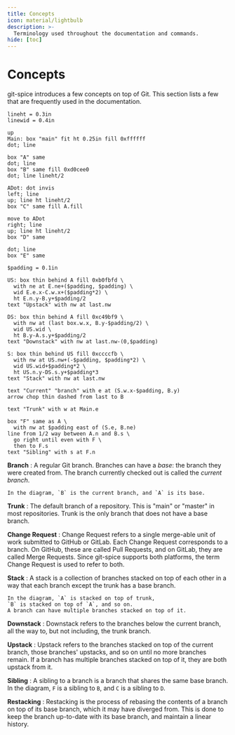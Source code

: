 ```yaml
---
title: Concepts
icon: material/lightbulb
description: >-
  Terminology used throughout the documentation and commands.
hide: [toc]
---
```


# Concepts

git-spice introduces a few concepts on top of Git.
This section lists a few that are frequently used in the documentation.

```pikchr float="right"
lineht = 0.3in
linewid = 0.4in

up
Main: box "main" fit ht 0.25in fill 0xffffff
dot; line

box "A" same
dot; line
box "B" same fill 0xd0cee0
dot; line lineht/2

ADot: dot invis
left; line
up; line ht lineht/2
box "C" same fill A.fill

move to ADot
right; line
up; line ht lineht/2
box "D" same

dot; line
box "E" same

$padding = 0.1in

US: box thin behind A fill 0xb0fbfd \
  with ne at E.ne+($padding, $padding) \
  wid E.e.x-C.w.x+($padding*2) \
  ht E.n.y-B.y+$padding/2
text "Upstack" with nw at last.nw

DS: box thin behind A fill 0xc49bf9 \
  with nw at (last box.w.x, B.y-$padding/2) \
  wid US.wid \
  ht B.y-A.s.y+$padding/2
text "Downstack" with nw at last.nw-(0,$padding)

S: box thin behind US fill 0xccccfb \
  with nw at US.nw+(-$padding, $padding*2) \
  wid US.wid+$padding*2 \
  ht US.n.y-DS.s.y+$padding*3
text "Stack" with nw at last.nw

text "Current" "branch" with e at (S.w.x-$padding, B.y)
arrow chop thin dashed from last to B

text "Trunk" with w at Main.e

box "F" same as A \
  with nw at $padding east of (S.e, B.ne)
line from 1/2 way between A.n and B.s \
  go right until even with F \
  then to F.s
text "Sibling" with s at F.n
```

**Branch**
:   A regular Git branch.
    Branches can have a *base*: the branch they were created from.
    The branch currently checked out is called the *current branch*.

    In the diagram, `B` is the current branch, and `A` is its base.

**Trunk**
:   The default branch of a repository.
    This is "main" or "master" in most repositories.
    Trunk is the only branch that does not have a base branch.

**Change Request**
:   Change Request refers to a single merge-able unit of work
    submitted to GitHub or GitLab.
    Each Change Request corresponds to a branch.
    On GitHub, these are called Pull Requests,
    and on GitLab, they are called Merge Requests.
    Since git-spice supports both platforms,
    the term Change Request is used to refer to both.

**Stack**
:   A stack is a collection of branches stacked on top of each other
    in a way that each branch except the trunk has a base branch.

    In the diagram, `A` is stacked on top of trunk,
    `B` is stacked on top of `A`, and so on.
    A branch can have multiple branches stacked on top of it.

**Downstack**
:   Downstack refers to the branches below the current branch,
    all the way to, but not including, the trunk branch.

**Upstack**
:   Upstack refers to the branches stacked on top of the current branch,
    those branches' upstacks, and so on until no more branches remain.
    If a branch has multiple branches stacked on top of it,
    they are both upstack from it.

**Sibling**
:   A sibling to a branch is a branch that shares the same base branch.
    In the diagram, `F` is a sibling to `B`, and `C` is a sibling to `D`.


**Restacking**
:   Restacking is the process of rebasing the contents of a branch
    on top of its base branch, which it may have diverged from.
    This is done to keep the branch up-to-date with its base branch,
    and maintain a linear history.
